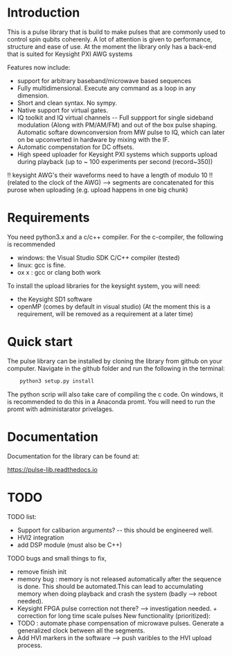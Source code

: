 # Introduction

This is a pulse library that is build to make pulses that are commonly used to control spin qubits coherenly. A lot of attention is given to performance, structure and ease of use. At the moment the library only has a back-end that is suited for Keysight PXI AWG systems

Features now include:
* support for arbitrary baseband/microwave based sequences
* Fully multidimensional. Execute any command as a loop in any dimension.
* Short and clean syntax. No sympy.
* Native support for virtual gates.
* IQ toolkit and IQ virtual channels -- Full suppport for single sideband modulation (Along with PM/AM/FM) and out of the box pulse shaping. Automatic softare downconversion from MW pulse to IQ, which can later on be upconverted in hardware by mixing with the IF.
* Automatic compenstation for DC offsets.
* High speed uploader for Keysight PXI systems which supports upload during playback (up to ~ 100 experiments per second (record~350))

!! keysight AWG's their waveforms need to have a length of modulo 10 !! (related to the clock of the AWG)
--> segments are concatenated for this purose when uploading (e.g. upload happens in one big chunk)

# Requirements
You need python3.x and a c/c++ compiler. For the c-compiler, the following is recommended
* windows: the Visual Studio SDK C/C++ compiler (tested)
* linux: gcc is fine.
* ox x : gcc or clang both work

To install the upload libraries for the keysight system, you will need:
* the Keysight SD1 software
* openMP (comes by default in visual studio)
(At the moment this is a requirement, will be removed as a requirement at a later time)

# Quick start
The pulse library can be installed by cloning the library from github on your computer.
Navigate in the github folder and run the following in the terminal:
```bash
	python3 setup.py install
```
The python scrip will also take care of compiling the c code. On windows, it is recommended to do this in a Anaconda promt. You will need to run the promt with administarator privelages.

# Documentation
Documentation for the library can be found at:

https://pulse-lib.readthedocs.io

# TODO
TODO list:
* Support for calibarion arguments? -- this should be engineered well.
* HVI2 integration
* add DSP module (must also be C++)

TODO bugs and small things to fix,
* remove finish init
* memory bug : memory is not released automatically after the sequence is done. This should be automated.This can lead to accumulating memory when doing playback and crash the system (badly --> reboot needed).
* Keysight FPGA pulse correction not there? --> investigation needed. + correction for long time scale pulses
New functionality (prioritized):
* TODO : automate phase compensation of microwave pulses. Generate a generalized clock between all the segments.
* Add HVI markers in the software --> push varibles to the HVI upload process.
